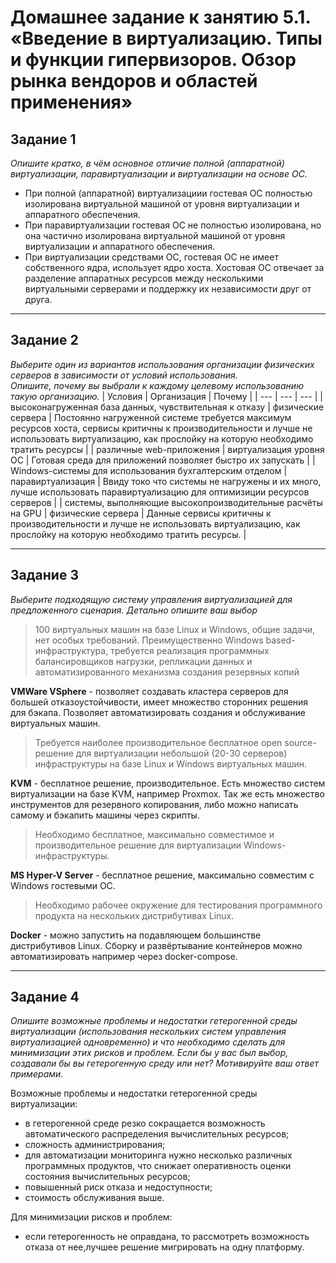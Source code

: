 # Домашнее задание к занятию 5.1. «Введение в виртуализацию. Типы и функции гипервизоров. Обзор рынка вендоров и областей применения»

## Задание 1

*Опишите кратко, в чём основное отличие полной (аппаратной) виртуализации, паравиртуализации и виртуализации на основе ОС.*

+ При полной (аппаратной) виртуализациии гостевая ОС полностью изолирована виртуальной машиной от уровня виртуализации и аппаратного обеспечения.
+ При паравиртуализации гостевая ОС не полностью изолирована, но она частично изолирована виртуальной машиной от уровня виртуализации и аппаратного обеспечения.
+ При виртуализации средствами ОС, гостевая ОС не имеет собственного ядра, использует ядро хоста. Хостовая ОС отвечает за разделение аппаратных ресурсов 
 между несколькими виртуальными серверами и поддержку их независимости друг от друга.
***

## Задание 2

*Выберите один из вариантов использования организации физических серверов в зависимости от условий использования.*  
*Опишите, почему вы выбрали к каждому целевому использованию такую организацию.*
| Условия | Организация | Почему |
| --- | --- | --- |
| высоконагруженная база данных, чувствительная к отказу | физические сервера | Постоянно нагруженной системе требуется максимум ресурсов хоста, сервисы критичны к производительности и лучше не использовать виртуализацию, как прослойку на которую необходимо тратить ресурсы |
| различные web-приложения | виртуализация уровня ОС | Готовая среда для приложений позволяет быстро их запускать  |
| Windows-системы для использования бухгалтерским отделом | паравиртуализация | Ввиду токо что системы не нагружены и их много, лучше использовать паравиртуализацию для оптимизиции ресурсов серверов |
| системы, выполняющие высокопроизводительные расчёты на GPU | физические сервера | Данные сервисы критичны к производительности и лучше не использовать виртуализацию, как прослойку на которую необходимо тратить ресурсы. |
***

## Задание 3

*Выберите подходящую систему управления виртуализацией для предложенного сценария. Детально опишите ваш выбор*
 
>100 виртуальных машин на базе Linux и Windows, общие задачи, нет особых требований. Преимущественно Windows based-инфраструктура, требуется реализация программных балансировщиков нагрузки, репликации данных и автоматизированного механизма создания резервных копий

**VMWare VSphere** - позволяет создавать кластера серверов для большей отказоустойчивости, имеет множество сторонних решения для бэкапа. Позволяет автоматизировать создания и обслуживание виртуальных машин.

>Требуется наиболее производительное бесплатное open source-решение для виртуализации небольшой (20-30 серверов) инфраструктуры на базе Linux и Windows виртуальных машин.

**KVM** - бесплатное решение, производительное. Есть множество систем виртуализации на базе KVM, например Proxmox. Так же есть множество инструментов для резервного копирования, либо можно написать самому и бэкапить машины через скрипты.

>Необходимо бесплатное, максимально совместимое и производительное решение для виртуализации Windows-инфраструктуры.

**MS Hyper-V Server** - бесплатное решение, максимально совместим c Windows гостевыми ОС.

>Необходимо рабочее окружение для тестирования программного продукта на нескольких дистрибутивах Linux.

**Docker** - можно запустить на подавляющем большинстве дистрибутивов Linux. Сборку и развёртывание контейнеров можно автоматизировать например через docker-compose.

***

## Задание 4

*Опишите возможные проблемы и недостатки гетерогенной среды виртуализации (использования нескольких систем управления виртуализацией одновременно) и что необходимо сделать для минимизации этих рисков и проблем. Если бы у вас был выбор, создавали бы вы гетерогенную среду или нет? Мотивируйте ваш ответ примерами.*

Возможные проблемы и недостатки гетерогенной среды виртуализации:

+ в гетерогенной среде резко сокращается возможность автоматического распределения вычислительных ресурсов; 
+ сложность администрирования;
+ для автоматизации мониторинга нужно несколько различных программных продуктов, что снижает оперативность оценки состояния вычислительных ресурсов;
+ повышенный риск отказа и недоступности;
+ стоимость обслуживания выше.

Для минимизации рисков и проблем:

+ если гетерогенность не оправдана, то рассмотреть возможность отказа от нее,лучшее решение мигрировать на одну платформу.



